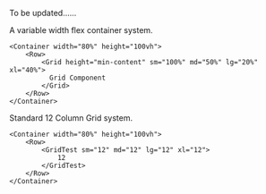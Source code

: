 To be updated......

A variable width flex container system.

```
<Container width="80%" height="100vh">
    <Row>
        <Grid height="min-content" sm="100%" md="50%" lg="20%" xl="40%">
          Grid Component
        </Grid>
    </Row>
</Container>
```

Standard 12 Column Grid system.

```
<Container width="80%" height="100vh">
    <Row>
        <GridTest sm="12" md="12" lg="12" xl="12">
            12
        </GridTest>
    </Row>
</Container>
```
